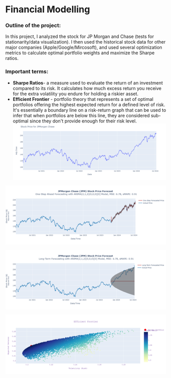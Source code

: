 # Financial Modelling

### Outline of the project:
In this project, I analyzed the stock for JP Morgan and Chase (tests for stationarity/data visualization). 
I then used the historical stock data for other major companies (Apple/Google/Mircosoft), and used several optimization metrics to calculate optimal portfolio weights and maximize the Sharpe ratios.

### Important terms:
- **Sharpe Ratios**- a measure used to evaluate the return of an investment compared to its risk. It calculates how much excess return you receive for the extra volatility you endure for holding a riskier asset.
- **Efficient Frontier** - portfolio theory that represents a set of optimal portfolios offering the highest expected return for a defined level of risk. It's essentially a boundary line on a risk-return graph that can be used to infer that when portfolios are below this line, they are considered sub-optimal since they don't provide enough for their risk level. 
![](/assets/stockprices.png)

![](/assets/arimaplot.png)

![](/assets/longtermplot.png)

![](/assets/frontier.png)
